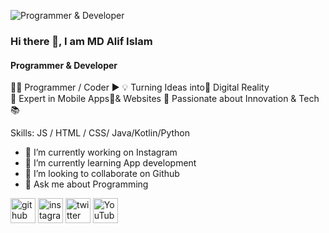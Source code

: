

![Programmer & Developer](https://pbs.twimg.com/profile_banners/1758382212876279808/1725421489/600x200)



### Hi there 👋, I am MD Alif Islam
#### Programmer & Developer




👨‍💻 Programmer / Coder ▶
💡 Turning Ideas into🔎  Digital Reality<br>
👑 Expert in Mobile Apps📱& Websites 
🌟 Passionate about Innovation & Tech 📚

Skills: JS / HTML / CSS/ Java/Kotlin/Python

- 🔭 I’m currently working on Instagram 
- 🌱 I’m currently learning App development 
- 👯 I’m looking to collaborate on Github 
- 💬 Ask me about Programming 


[<img src='https://cdn.jsdelivr.net/npm/simple-icons@3.0.1/icons/github.svg' alt='github' height='40'>](https://github.com/https://github.com/philiperwenk)  [<img src='https://cdn.jsdelivr.net/npm/simple-icons@3.0.1/icons/instagram.svg' alt='instagram' height='40'>](https://www.instagram.com/philiperwenk/)  [<img src='https://cdn.jsdelivr.net/npm/simple-icons@3.0.1/icons/twitter.svg' alt='twitter' height='40'>](https://twitter.com/philiperwenk)  [<img src='https://cdn.jsdelivr.net/npm/simple-icons@3.0.1/icons/youtube.svg' alt='YouTube' height='40'>](https://www.youtube.com/channel/philiperwenk)  



